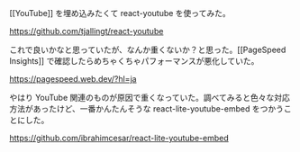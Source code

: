 [[YouTube]] を埋め込みたくて react-youtube を使ってみた。

https://github.com/tjallingt/react-youtube

これで良いかなと思っていたが、なんか重くないか？と思った。[[PageSpeed Insights]] で確認したらめちゃくちゃパフォーマンスが悪化していた。

https://pagespeed.web.dev/?hl=ja

やはり YouTube 関連のものが原因で重くなっていた。調べてみると色々な対応方法があったけど、一番かんたんそうな react-lite-youtube-embed をつかうことにした。

https://github.com/ibrahimcesar/react-lite-youtube-embed
